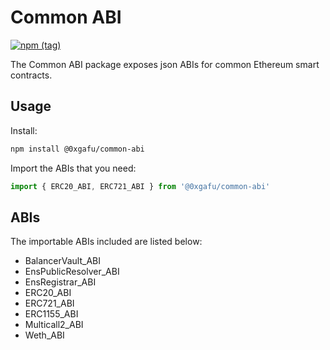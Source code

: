 # Common ABI
[![npm
(tag)](https://img.shields.io/npm/v/@0xgafu/common-abi)](https://www.npmjs.com/package/@0xgafu/common-abi)

The Common ABI package exposes json ABIs for common Ethereum smart contracts.

## Usage
Install:
```bash
npm install @0xgafu/common-abi
```

Import the ABIs that you need:
```ts
import { ERC20_ABI, ERC721_ABI } from '@0xgafu/common-abi'
```

## ABIs
The importable ABIs included are listed below:
- BalancerVault_ABI
- EnsPublicResolver_ABI
- EnsRegistrar_ABI
- ERC20_ABI
- ERC721_ABI
- ERC1155_ABI
- Multicall2_ABI
- Weth_ABI

